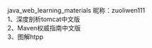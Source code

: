 java_web_learning_materials 昵称：zuoliwen111 <br/>
1、深度剖析tomcat中文版 <br/>
2、Maven权威指南中文版 <br/>
3、图解htpp <br/>
